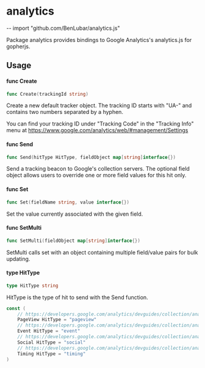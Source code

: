 # analytics
--
    import "github.com/BenLubar/analytics.js"

Package analytics provides bindings to Google Analytics's analytics.js for
gopherjs.

## Usage

#### func  Create

```go
func Create(trackingId string)
```
Create a new default tracker object. The tracking ID starts with "UA-" and
contains two numbers separated by a hyphen.

You can find your tracking ID under "Tracking Code" in the "Tracking Info" menu
at https://www.google.com/analytics/web/#management/Settings

#### func  Send

```go
func Send(hitType HitType, fieldObject map[string]interface{})
```
Send a tracking beacon to Google's collection servers. The optional field object
allows users to override one or more field values for this hit only.

#### func  Set

```go
func Set(fieldName string, value interface{})
```
Set the value currently associated with the given field.

#### func  SetMulti

```go
func SetMulti(fieldObject map[string]interface{})
```
SetMulti calls set with an object containing multiple field/value pairs for bulk
updating.

#### type HitType

```go
type HitType string
```

HitType is the type of hit to send with the Send function.

```go
const (
	// https://developers.google.com/analytics/devguides/collection/analyticsjs/pages
	PageView HitType = "pageview"
	// https://developers.google.com/analytics/devguides/collection/analyticsjs/events
	Event HitType = "event"
	// https://developers.google.com/analytics/devguides/collection/analyticsjs/social-interactions
	Social HitType = "social"
	// https://developers.google.com/analytics/devguides/collection/analyticsjs/user-timings
	Timing HitType = "timing"
)
```
